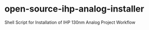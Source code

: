 # open-source-ihp-analog-installer
Shell Script for Installation of IHP 130nm Analog Project Workflow
